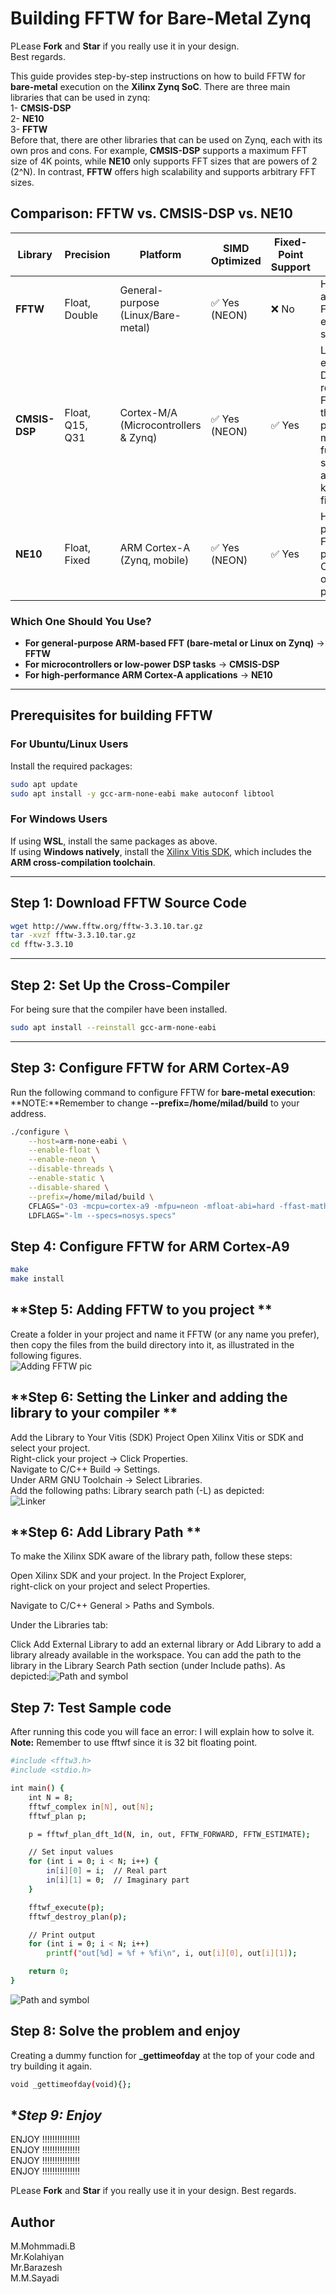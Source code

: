 # **Building FFTW for Bare-Metal Zynq**
PLease **Fork** and **Star** if you really use it in your design.  
Best regards.  

This guide provides step-by-step instructions on how to build FFTW for **bare-metal** execution on the **Xilinx Zynq SoC**.
There are three main libraries that can be used in zynq:    
1- **CMSIS-DSP**   
2- **NE10**  
3- **FFTW**  
Before that, there are other libraries that can be used on Zynq, each with its own pros and cons. For example, **CMSIS-DSP** supports a maximum FFT size of 4K points, while **NE10** only supports FFT sizes that are powers of 2 (2^N). In contrast, **FFTW** offers high scalability and supports arbitrary FFT sizes.
## Comparison: FFTW vs. CMSIS-DSP vs. NE10

| Library       | Precision       | Platform                      | SIMD Optimized | Fixed-Point Support | Best Use Case |
|--------------|----------------|-------------------------------|----------------|---------------------|---------------|
| **FFTW**     | Float, Double   | General-purpose (Linux/Bare-metal) | ✅ Yes (NEON) | ❌ No | High-accuracy FFT on embedded systems |
| **CMSIS-DSP** | Float, Q15, Q31 | Cortex-M/A (Microcontrollers & Zynq) | ✅ Yes (NEON) | ✅ Yes | Low-power embedded DSP (MCUs, real-time FFT),Less than 4k fft point and many other functions such as FIR and many kind of filtering|
| **NE10**     | Float, Fixed    | ARM Cortex-A (Zynq, mobile)  | ✅ Yes (NEON) | ✅ Yes | High-performance FFT on ARM processors, Only power of 2 FFT point |

### **Which One Should You Use?**
- **For general-purpose ARM-based FFT (bare-metal or Linux on Zynq)** → **FFTW**
- **For microcontrollers or low-power DSP tasks** → **CMSIS-DSP**
- **For high-performance ARM Cortex-A applications** → **NE10**


---

## **Prerequisites for building FFTW**

### **For Ubuntu/Linux Users**
Install the required packages:
```bash
sudo apt update
sudo apt install -y gcc-arm-none-eabi make autoconf libtool
```

### **For Windows Users**
If using **WSL**, install the same packages as above.  
If using **Windows natively**, install the [Xilinx Vitis SDK](https://www.xilinx.com/products/design-tools/vitis.html), which includes the **ARM cross-compilation toolchain**.

---

## **Step 1: Download FFTW Source Code**
```bash
wget http://www.fftw.org/fftw-3.3.10.tar.gz
tar -xvzf fftw-3.3.10.tar.gz
cd fftw-3.3.10
```

---

## **Step 2: Set Up the Cross-Compiler**
For being sure that the compiler have been installed. 
```bash
sudo apt install --reinstall gcc-arm-none-eabi
```

---

## **Step 3: Configure FFTW for ARM Cortex-A9**
Run the following command to configure FFTW for **bare-metal execution**:   
**NOTE:**Remember to change **--prefix=/home/milad/build** to your address.
```bash
./configure \
    --host=arm-none-eabi \
    --enable-float \
    --enable-neon \
    --disable-threads \
    --enable-static \
    --disable-shared \
    --prefix=/home/milad/build \
    CFLAGS="-O3 -mcpu=cortex-a9 -mfpu=neon -mfloat-abi=hard -ffast-math -ffreestanding -DFFTW_NO_TIMER" \
    LDFLAGS="-lm --specs=nosys.specs"  
```  
## **Step 4: Configure FFTW for ARM Cortex-A9**  
```bash
make
make install
```  
## **Step 5: Adding FFTW to you project **  
Create a folder in your project and name it FFTW (or any name you prefer), then copy the files from the build directory into it, as illustrated in the following figures.  
![Adding FFTW pic](./imag/1.png)  


## **Step 6: Setting the Linker and adding the library to your compiler **  
Add the Library to Your Vitis (SDK) Project
Open Xilinx Vitis or SDK and select your project.  
Right-click your project → Click Properties.  
Navigate to C/C++ Build → Settings.  
Under ARM GNU Toolchain → Select Libraries.  
Add the following paths:
Library search path (-L) as depicted:  
![Linker](./imag/2.png)  


## **Step 6: Add Library Path **    
To make the Xilinx SDK aware of the library path, follow these steps:

Open Xilinx SDK and your project.
In the Project Explorer,  
 right-click on your project and select Properties.  

Navigate to C/C++ General > Paths and Symbols.  

Under the Libraries tab:  

Click Add External Library to add an external library or Add Library to add a library already available in the workspace.
You can add the path to the library in the Library Search Path section (under Include paths). As depicted:![Path and symbol](./imag/3.png)    

## **Step 7: Test Sample code** 
After running this code you will face an error: I will explain how to solve it.  
**Note:** Remember to use fftwf since it is 32 bit floating point. 
```bash
#include <fftw3.h>
#include <stdio.h>

int main() {
    int N = 8;
    fftwf_complex in[N], out[N];
    fftwf_plan p;

    p = fftwf_plan_dft_1d(N, in, out, FFTW_FORWARD, FFTW_ESTIMATE);

    // Set input values
    for (int i = 0; i < N; i++) {
        in[i][0] = i;  // Real part
        in[i][1] = 0;  // Imaginary part
    }

    fftwf_execute(p);
    fftwf_destroy_plan(p);

    // Print output
    for (int i = 0; i < N; i++)
        printf("out[%d] = %f + %fi\n", i, out[i][0], out[i][1]);

    return 0;
} 
```  
![Path and symbol](./imag/4.png)   

## **Step 8: Solve the problem and enjoy**    
Creating a dummy function for **_gettimeofday** at the top of your code and try building it again. 
```bash
void _gettimeofday(void){}; 
```  
## **Step 9: Enjoy*
ENJOY !!!!!!!!!!!!!!!   
ENJOY !!!!!!!!!!!!!!!   
ENJOY !!!!!!!!!!!!!!!  
ENJOY !!!!!!!!!!!!!!!  

PLease **Fork** and **Star** if you really use it in your design.
Best regards.


## Author
M.Mohmmadi.B  
Mr.Kolahiyan  
Mr.Barazesh   
M.M.Sayadi  
